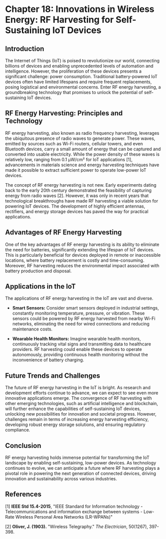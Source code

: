 # Chapter 18: Innovations in Wireless Energy: RF Harvesting for Self-Sustaining IoT Devices

## Introduction

The Internet of Things (IoT) is poised to revolutionize our world, connecting billions of devices and enabling unprecedented levels of automation and intelligence. However, the proliferation of these devices presents a significant challenge: power consumption. Traditional battery-powered IoT devices often have limited lifespans and require frequent replacements, posing logistical and environmental concerns.  Enter RF energy harvesting, a groundbreaking technology that promises to unlock the potential of self-sustaining IoT devices.

## RF Energy Harvesting: Principles and Technology

RF energy harvesting, also known as radio frequency harvesting, leverages the ubiquitous presence of radio waves to generate power. These waves, emitted by sources such as Wi-Fi routers, cellular towers, and even Bluetooth devices, carry a small amount of energy that can be captured and converted into usable electricity. While the power density of these waves is relatively low, ranging from 0.1 μW/cm² for IoT applications [1], advancements in materials science and energy harvesting techniques have made it possible to extract sufficient power to operate low-power IoT devices.

The concept of RF energy harvesting is not new. Early experiments dating back to the early 20th century demonstrated the feasibility of capturing energy from radio waves [2]. However, it was only in recent years that technological breakthroughs have made RF harvesting a viable solution for powering IoT devices. The development of highly efficient antennas, rectifiers, and energy storage devices has paved the way for practical applications.

## Advantages of RF Energy Harvesting

One of the key advantages of RF energy harvesting is its ability to eliminate the need for batteries, significantly extending the lifespan of IoT devices. This is particularly beneficial for devices deployed in remote or inaccessible locations, where battery replacement is costly and time-consuming. Moreover, RF harvesting reduces the environmental impact associated with battery production and disposal.

## Applications in the IoT

The applications of RF energy harvesting in the IoT are vast and diverse. 

* **Smart Sensors:** Consider smart sensors deployed in industrial settings, constantly monitoring temperature, pressure, or vibration. These sensors could be powered by RF energy harvested from nearby Wi-Fi networks, eliminating the need for wired connections and reducing maintenance costs.

* **Wearable Health Monitors:** Imagine wearable health monitors, continuously tracking vital signs and transmitting data to healthcare providers. RF harvesting could enable these devices to operate autonomously, providing continuous health monitoring without the inconvenience of battery charging.

## Future Trends and Challenges

The future of RF energy harvesting in the IoT is bright. As research and development efforts continue to advance, we can expect to see even more innovative applications emerge. The convergence of RF harvesting with other emerging technologies, such as artificial intelligence and blockchain, will further enhance the capabilities of self-sustaining IoT devices, unlocking new possibilities for innovation and societal progress. However, challenges remain in terms of increasing energy harvesting efficiency, developing robust energy storage solutions, and ensuring regulatory compliance.

## Conclusion

RF energy harvesting holds immense potential for transforming the IoT landscape by enabling self-sustaining, low-power devices. As technology continues to evolve, we can anticipate a future where RF harvesting plays a pivotal role in powering the next generation of connected devices, driving innovation and sustainability across various industries.

## References

[1]  **IEEE Std 15.4-2015**, "IEEE Standard for Information technology - Telecommunications and information exchange between systems - Low-Rate Wireless Personal Area Networks (LR-WPANs)"

[2]  **Oliver, J. (1903).** "Wireless Telegraphy." *The Electrician*, 50(1267), 397-398.